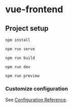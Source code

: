 # vue-frontend

## Project setup
```
npm install
```

```
npm run serve
```

```
npm run build
```

```
npm run dev
```

```
npm run preview
```

### Customize configuration
See [Configuration Reference](https://vitejs.dev/config/).

